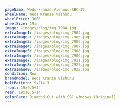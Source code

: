 ```yaml
---
pageName: Weds-Kranze-Vishunu-SBC-19
wheelName: Weds Kranze Vishunu
wheelPrice: 3000
wheelSize: 19in
image: /images/blog/img_7904.jpg
extraImage1: /images/blog/img_7904.jpg
extraImage2: /images/blog/img_7905.jpg
extraImage3: /images/blog/img_7906.jpg
extraImage4: /images/blog/img_7907.jpg
extraImage5: /images/blog/img_7908.jpg
extraImage6: /images/blog/img_7909.jpg
extraImage7: /images/blog/img_7921.jpg
extraImage8: /images/blog/img_7927.jpg
extraImage9: /images/blog/img_7922.jpg
condition: New
brandModel: Weds Kranze Vishunu
boltPattern: 5x114.3
front: 19x9.5+14
rear: 19x10.5+14
colorFace: Diamond Cut with SBC windows (Original)
---
```

